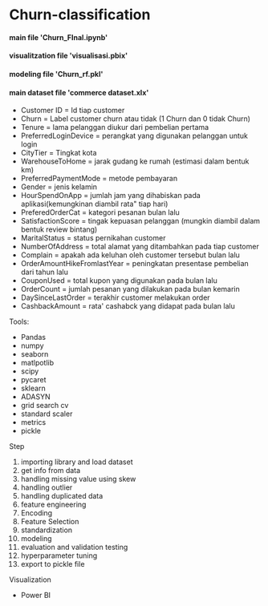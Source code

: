 # Churn-classification

#### main file 'Churn_FInal.ipynb'
#### visualitzation file 'visualisasi.pbix'
#### modeling file 'Churn_rf.pkl'
#### main dataset file 'commerce dataset.xlx'

- Customer ID = Id tiap customer
- Churn = Label customer churn atau tidak (1 Churn dan 0 tidak Churn)
- Tenure = lama pelanggan diukur dari pembelian pertama
- PreferredLoginDevice = perangkat yang digunakan pelanggan untuk login
- CityTier = Tingkat kota
- WarehouseToHome = jarak gudang ke rumah (estimasi dalam bentuk km)
- PreferredPaymentMode = metode pembayaran
- Gender = jenis kelamin
- HourSpendOnApp = jumlah jam yang dihabiskan pada aplikasi(kemungkinan diambil rata" tiap hari)
- PreferedOrderCat = kategori pesanan bulan lalu
- SatisfactionScore = tingak kepuasan pelanggan (mungkin diambil dalam bentuk review bintang)
- MaritalStatus = status pernikahan customer
- NumberOfAddress = total alamat yang ditambahkan pada tiap customer
- Complain = apakah ada keluhan oleh customer tersebut bulan lalu
- OrderAmountHikeFromlastYear = peningkatan presentase pembelian dari tahun lalu
- CouponUsed = total kupon yang digunakan pada bulan lalu
- OrderCount = jumlah pesanan yang dilakukan pada bulan kemarin
- DaySinceLastOrder = terakhir customer melakukan order
- CashbackAmount = rata' cashabck yang didapat pada bulan lalu

Tools:
  - Pandas
  - numpy
  - seaborn
  - matlpotlib
  - scipy
  - pycaret
  - sklearn
  - ADASYN
  - grid search cv
  - standard scaler
  - metrics
  - pickle
  
Step
  1. importing library and load dataset
  2. get info from data
  3. handling missing value using skew
  4. handling outlier
  5. handling duplicated data
  6. feature engineering
  7. Encoding
  8. Feature Selection
  9. standardization
  10. modeling
  11. evaluation and validation testing
  12. hyperparameter tuning
  13. export to pickle file

Visualization
  - Power BI
